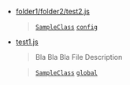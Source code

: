 - [folder1/folder2/test2.js](file/folder1/folder2/test2.md)

  > [`SampleClass`](context/SampleClass.md) [`config`](context/config.md)

- [test1.js](file/test1.md)

  > Bla Bla Bla File Description

  > [`SampleClass`](context/SampleClass.md) [`global`](context/global.md)

